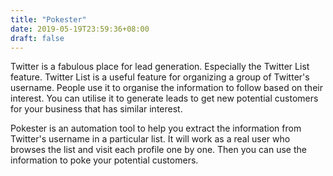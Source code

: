 ```yaml
---
title: "Pokester"
date: 2019-05-19T23:59:36+08:00
draft: false
---
```

Twitter is a fabulous place for lead generation. Especially the Twitter List feature. Twitter List is a useful feature for organizing a group of Twitter's username. People use it to organise the information to follow based on their interest. You can utilise it to generate leads to get new potential customers for your business that has similar interest.

Pokester is an automation tool to help you extract the information from Twitter's username in a particular list. It will work as a real user who browses the list and visit each profile one by one. Then you can use the information to poke your potential customers.
